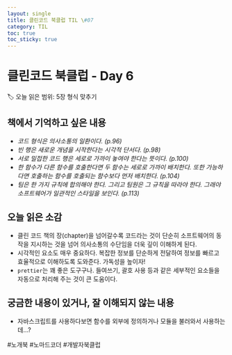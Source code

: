 ```yaml
---
layout: single
title: 클린코드 북클럽 TIL \#07
category: TIL
toc: true
toc_sticky: true
---
```


# 클린코드 북클럽 - Day 6

🏷️ 오늘 읽은 범위: 5장 형식 맞추기

## 책에서 기억하고 싶은 내용

- *코드 형식은 의사소통의 일환이다. (p.96)*
- *빈 행은 새로운 개념을 시작한다는 시각적 단서다. (p.98)*
- *서로 밀접한 코드 행은 세로로 가까이 놓여야 한다는 뜻이다. (p.100)*
- *한 함수가 다른 함수를 호출한다면 두 함수는 세로로 가까이 배치한다. 또한 가능하다면 호출하는 함수를 호출되는 함수보다 먼저 배치한다. (p.104)*
- *팀은 한 가지 규칙에 합의해야 한다. 그리고 팀원은 그 규칙을 따라야 한다. 그래야 소프트웨어가 일관적인 스타일을 보인다. (p.113)*


## 오늘 읽은 소감

- 클린 코드 책의 장(chapter)을 넘어갈수록 코드라는 것이 단순히 소프트웨어의 동작을 지시하는 것을 넘어 의사소통의 수단임을 더욱 깊이 이해하게 된다. 
- 시각적인 요소도 매우 중요하다. 복잡한 정보를 단순하게 전달하여 정보를 빠르고 효율적으로 이해하도록 도와준다. 가독성을 높이자!
- `prettier`는 꽤 좋은 도구구나. 들여쓰기, 괄호 사용 등과 같은 세부적인 요소들을 자동으로 처리해 주는 것이 큰 도움이다.

## 궁금한 내용이 있거나, 잘 이해되지 않는 내용

- 자바스크립트를 사용하다보면 함수를 외부에 정의하거나 모듈을 불러와서 사용하는데...?

#노개북 #노마드코더 #개발자북클럽


